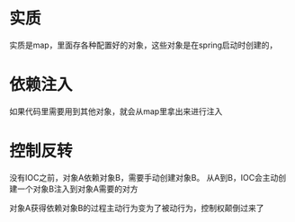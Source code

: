 # 实质
实质是map，里面存各种配置好的对象，这些对象是在spring启动时创建的，

# 依赖注入
如果代码里需要用到其他对象，就会从map里拿出来进行注入

# 控制反转
没有IOC之前，对象A依赖对象B，需要手动创建对象B。
从A到B，IOC会主动创建一个对象B注入到对象A需要的对方

对象A获得依赖对象B的过程主动行为变为了被动行为，控制权颠倒过来了